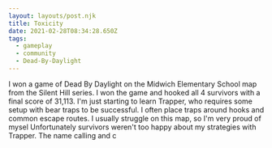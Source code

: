 ```yaml
---
layout: layouts/post.njk
title: Toxicity
date: 2021-02-28T08:34:28.650Z
tags:
  - gameplay
  - community
  - Dead-By-Daylight
---
```

I won a game of Dead By Daylight on the Midwich Elementary School map from the Silent Hill series. I won the game and hooked all 4 survivors with a final score of 31,113. I'm just starting to learn Trapper, who requires some setup with bear traps to be successful. I often place traps around hooks and common escape routes. I usually struggle on this map, so I'm very proud of mysel Unfortunately survivors weren't too happy about my strategies with Trapper. The name calling and c